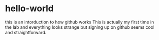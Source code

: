 # hello-world
this is an intorduction to how github works
This is actually my first time in the lab and everything looks strange but signing up on github seems cool and straightforward.
